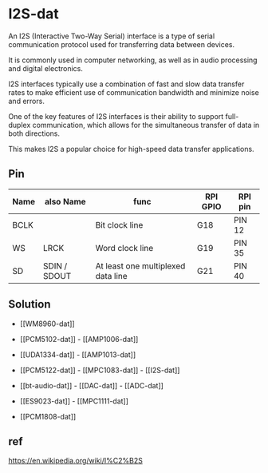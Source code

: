 
# I2S-dat 

An I2S (Interactive Two-Way Serial) interface is a type of serial communication protocol used for transferring data between devices. 

It is commonly used in computer networking, as well as in audio processing and digital electronics. 

I2S interfaces typically use a combination of fast and slow data transfer rates to make efficient use of communication bandwidth and minimize noise and errors. 

One of the key features of I2S interfaces is their ability to support full-duplex communication, which allows for the simultaneous transfer of data in both directions. 

This makes I2S a popular choice for high-speed data transfer applications.

## Pin 

| Name | also Name    | func                               | RPI GPIO | RPI pin |
| ---- | ------------ | ---------------------------------- | -------- | ------- |
| BCLK |              | Bit clock line                     | G18      | PIN 12  |
| WS   | LRCK         | Word clock line                    | G19      | PIN 35  |
| SD   | SDIN / SDOUT | At least one multiplexed data line | G21      | PIN 40  |





## Solution 

- [[WM8960-dat]]

- [[PCM5102-dat]] - [[AMP1006-dat]]

- [[UDA1334-dat]] - [[AMP1013-dat]]

- [[PCM5122-dat]] - [[MPC1083-dat]] - [[I2S-dat]]

- [[bt-audio-dat]] - [[DAC-dat]] - [[ADC-dat]]

- [[ES9023-dat]] - [[MPC1111-dat]]

- [[PCM1808-dat]]

## ref 

https://en.wikipedia.org/wiki/I%C2%B2S

